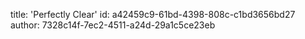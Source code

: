 title: 'Perfectly Clear'
id: a42459c9-61bd-4398-808c-c1bd3656bd27
author: 7328c14f-7ec2-4511-a24d-29a1c5ce23eb
